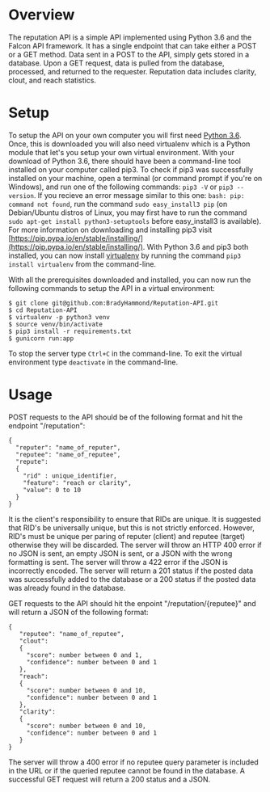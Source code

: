 # Overview
The reputation API is a simple API implemented using Python 3.6 and the Falcon API framework. It has a single endpoint that can take either a POST or a GET method. Data sent in a POST to the API, simply gets stored in a database. Upon a GET request, data is pulled from the database, processed, and returned to the requester. Reputation data includes clarity, clout, and reach statistics.
# Setup
To setup the API on your own computer you will first need [Python 3.6](https://www.python.org/downloads/). Once, this is downloaded you will also need virtualenv which is a Python module that let's you setup your own virtual environment. With your download of Python 3.6, there should have been a command-line tool installed on your computer called pip3. To check if pip3 was successfully installed on your machine, open a terminal (or command prompt if you're on Windows), and run one of the following commands: `pip3 -V` or `pip3 --version`. If you recieve an error message similar to this one: `bash: pip: command not found`, run the command `sudo easy_install3 pip` (on Debian/Ubuntu distros of Linux, you may first have to run the command `sudo apt-get install python3-setuptools` before easy_install3 is available). For more information on downloading and installing pip3 visit [https://pip.pypa.io/en/stable/installing/](https://pip.pypa.io/en/stable/installing/). With Python 3.6 and pip3 both installed, you can now install [virtualenv](https://virtualenv.pypa.io/en/stable/) by running the command `pip3 install virtualenv` from the command-line.

With all the prerequisites downloaded and installed, you can now run the following commands to setup the API in a virtual environment:
```
$ git clone git@github.com:BradyHammond/Reputation-API.git
$ cd Reputation-API
$ virtualenv -p python3 venv
$ source venv/bin/activate
$ pip3 install -r requirements.txt
$ gunicorn run:app
```
To stop the server type `Ctrl+C` in the command-line. To exit the virtual environment type `deactivate` in the command-line.
# Usage
POST requests to the API should be of the following format and hit the endpoint "/reputation":
```
{
  "reputer": "name_of_reputer",
  "reputee": "name_of_reputee",
  "repute":
  {
    "rid" : unique_identifier,
    "feature": "reach or clarity",
    "value": 0 to 10
  }
}
```
It is the client's responsibility to ensure that RIDs are unique. It is suggested that RID's be universally unique, but this is not strictly enforced. However, RID's must be unique per paring of reputer (client) and reputee (target) otherwise they will be discarded. The server will throw an HTTP 400 error if no JSON is sent, an empty JSON is sent, or a JSON with the wrong formatting is sent. The server will throw a 422 error if the JSON is incorrectly encoded. The server will return a 201 status if the posted data was successfully added to the database or a 200 status if the posted data was already found in the database. 

GET requests to the API should hit the enpoint "/reputation/{reputee}" and will return a JSON of the following format:
```
{
   "reputee": "name_of_reputee",
   "clout":
   {
     "score": number between 0 and 1,
     "confidence": number between 0 and 1
   },
   "reach":
   {
     "score": number between 0 and 10,
     "confidence": number between 0 and 1
   },
   "clarity":
   {
     "score": number between 0 and 10,
     "confidence": number between 0 and 1
   }
}
 ```
The server will throw a 400 error if no reputee query parameter is included in the URL or if the queried reputee cannot be found in the database. A successful GET request will return a 200 status and a JSON.
